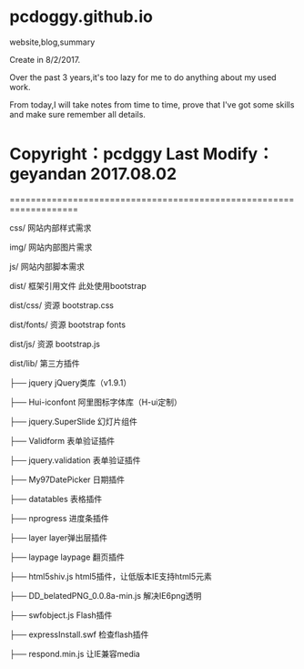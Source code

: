 # pcdoggy.github.io
website,blog,summary

Create in 8/2/2017.

Over the past 3 years,it's too lazy for me to do anything about my used work.

From today,I will take notes from time to time, prove that I've got some skills and make sure remember all details.


# Copyright：pcdggy  Last Modify：geyandan	2017.08.02
===================================================================

css/ 网站内部样式需求

img/ 网站内部图片需求

js/ 网站内部脚本需求

dist/ 框架引用文件  此处使用bootstrap

dist/css/	资源 bootstrap.css

dist/fonts/	资源 bootstrap fonts

dist/js/	资源 bootstrap.js


dist/lib/	第三方插件

├── jquery					jQuery类库（v1.9.1）

├── Hui-iconfont				阿里图标字体库（H-ui定制）

├── jquery.SuperSlide			幻灯片组件

├── Validform				表单验证插件

├── jquery.validation			表单验证插件

├── My97DatePicker				日期插件

├── datatables				表格插件

├── nprogress				进度条插件

├── layer					layer弹出层插件

├── laypage					laypage 翻页插件

├── html5shiv.js				html5插件，让低版本IE支持html5元素

├── DD_belatedPNG_0.0.8a-min.js		解决IE6png透明

├── swfobject.js				Flash插件

├── expressInstall.swf  			检查flash插件

├── respond.min.js				让IE兼容media
